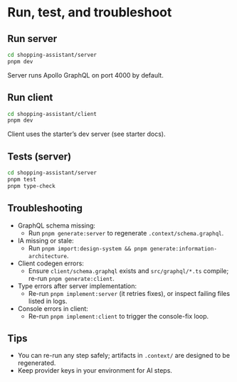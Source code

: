 # Run, test, and troubleshoot

## Run server

```bash
cd shopping-assistant/server
pnpm dev
```

Server runs Apollo GraphQL on port 4000 by default.

## Run client

```bash
cd shopping-assistant/client
pnpm dev
```

Client uses the starter’s dev server (see starter docs).

## Tests (server)

```bash
cd shopping-assistant/server
pnpm test
pnpm type-check
```

## Troubleshooting

- GraphQL schema missing:
  - Run `pnpm generate:server` to regenerate `.context/schema.graphql`.
- IA missing or stale:
  - Run `pnpm import:design-system && pnpm generate:information-architecture`.
- Client codegen errors:
  - Ensure `client/schema.graphql` exists and `src/graphql/*.ts` compile; re-run `pnpm generate:client`.
- Type errors after server implementation:
  - Re-run `pnpm implement:server` (it retries fixes), or inspect failing files listed in logs.
- Console errors in client:
  - Re-run `pnpm implement:client` to trigger the console-fix loop.

## Tips

- You can re-run any step safely; artifacts in `.context/` are designed to be regenerated.
- Keep provider keys in your environment for AI steps.
